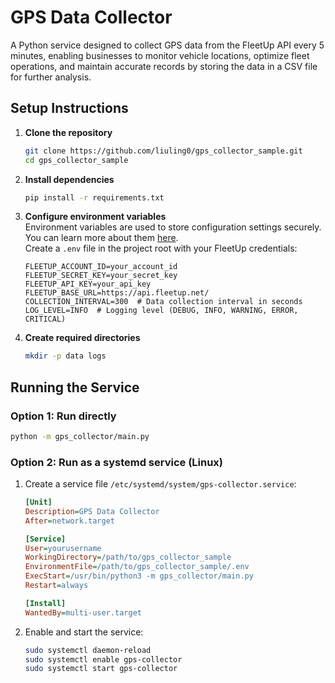 # GPS Data Collector

A Python service designed to collect GPS data from the FleetUp API every 5 minutes, enabling businesses to monitor vehicle locations, optimize fleet operations, and maintain accurate records by storing the data in a CSV file for further analysis.

## Setup Instructions

1. **Clone the repository**
    ```bash
    git clone https://github.com/liuling0/gps_collector_sample.git
    cd gps_collector_sample
    ```

2. **Install dependencies**
    ```bash
    pip install -r requirements.txt
    ```

3. **Configure environment variables**  
    Environment variables are used to store configuration settings securely. You can learn more about them [here](https://www.twilio.com/blog/2017/01/how-to-set-environment-variables.html).  
    Create a `.env` file in the project root with your FleetUp credentials:
    ```env
    FLEETUP_ACCOUNT_ID=your_account_id
    FLEETUP_SECRET_KEY=your_secret_key
    FLEETUP_API_KEY=your_api_key
    FLEETUP_BASE_URL=https://api.fleetup.net/
    COLLECTION_INTERVAL=300  # Data collection interval in seconds
    LOG_LEVEL=INFO  # Logging level (DEBUG, INFO, WARNING, ERROR, CRITICAL)
    ```

4. **Create required directories**
    ```bash
    mkdir -p data logs
    ```

## Running the Service

### Option 1: Run directly
```bash
python -m gps_collector/main.py
```

### Option 2: Run as a systemd service (Linux)
1. Create a service file `/etc/systemd/system/gps-collector.service`:
    ```ini
    [Unit]
    Description=GPS Data Collector
    After=network.target

    [Service]
    User=yourusername
    WorkingDirectory=/path/to/gps_collector_sample
    EnvironmentFile=/path/to/gps_collector_sample/.env
    ExecStart=/usr/bin/python3 -m gps_collector/main.py
    Restart=always

    [Install]
    WantedBy=multi-user.target
    ```

2. Enable and start the service:
    ```bash
    sudo systemctl daemon-reload
    sudo systemctl enable gps-collector
    sudo systemctl start gps-collector
    ```
